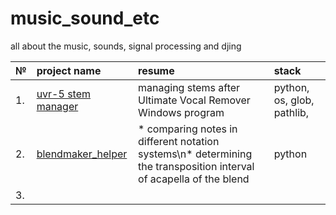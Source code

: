 # music_sound_etc
all about the music, sounds, signal processing and djing

| № | project name | resume | stack |
| :---------------------- | :---------------------- | :---------------------- | :---------------------- |
| 1. | [uvr-5 stem manager](uvr_5_stem_manager) | managing stems after Ultimate Vocal Remover Windows program | python, os, glob, pathlib,  |
| 2. | [blendmaker_helper](blendmaker_helper) | * comparing notes in different notation systems\n* determining the transposition interval of acapella of the blend | python |
| 3. |  |  |  |
